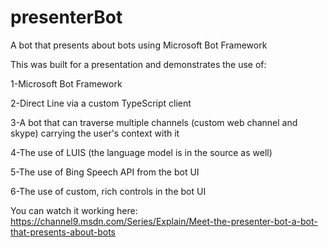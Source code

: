 # presenterBot
A bot that presents about bots using Microsoft Bot Framework

This was built for a presentation and demonstrates the use of:

1-Microsoft Bot Framework

2-Direct Line via a custom TypeScript client

3-A bot that can traverse multiple channels (custom web channel and skype) carrying the user's context with it

4-The use of LUIS (the language model is in the source as well)

5-The use of Bing Speech API from the bot UI

6-The use of custom, rich controls in the bot UI

You can watch it working here: https://channel9.msdn.com/Series/Explain/Meet-the-presenter-bot-a-bot-that-presents-about-bots

